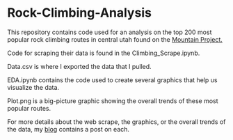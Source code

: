 # Rock-Climbing-Analysis

This repository contains code used for an analysis on the top 200 most popular rock climbing routes in central utah found on the [Mountain Project.](https://www.mountainproject.com/) <br>

Code for scraping their data is found in the Climbing_Scrape.ipynb.

Data.csv is where I exported the data that I pulled. 

EDA.ipynb contains the code used to create several graphics that help us visualize the data.

Plot.png is a big-picture graphic showing the overall trends of these most popular routes.

For more details about the web scrape, the graphics, or the overall trends of the data, my [blog](https://bacon-a.github.io/stat386-projects/)
 contains a post on each.
